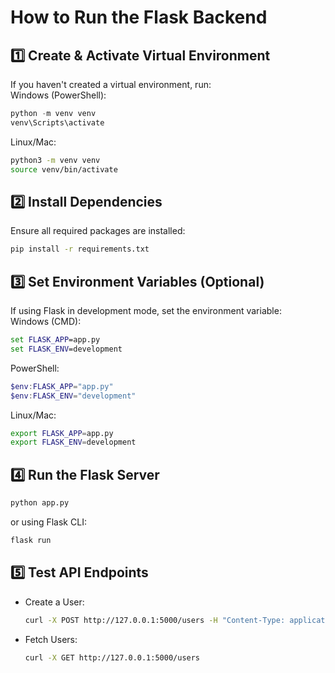 # How to Run the Flask Backend

## 1️⃣ Create & Activate Virtual Environment  
If you haven't created a virtual environment, run:  
Windows (PowerShell):  
```powershell
python -m venv venv
venv\Scripts\activate
```
Linux/Mac:  
```bash
python3 -m venv venv
source venv/bin/activate
```

## 2️⃣ Install Dependencies  
Ensure all required packages are installed:  
```bash
pip install -r requirements.txt
```

## 3️⃣ Set Environment Variables (Optional)  
If using Flask in development mode, set the environment variable:  
Windows (CMD):  
```cmd
set FLASK_APP=app.py
set FLASK_ENV=development
```
PowerShell:  
```powershell
$env:FLASK_APP="app.py"
$env:FLASK_ENV="development"
```
Linux/Mac:  
```bash
export FLASK_APP=app.py
export FLASK_ENV=development
```

## 4️⃣ Run the Flask Server  
```bash
python app.py
```
or using Flask CLI:  
```bash
flask run
```

## 5️⃣ Test API Endpoints  
- Create a User:  
  ```bash
  curl -X POST http://127.0.0.1:5000/users -H "Content-Type: application/json" -d '{"name": "John Doe", "email": "john@example.com"}'
  ```
- Fetch Users:  
  ```bash
  curl -X GET http://127.0.0.1:5000/users
  ```

